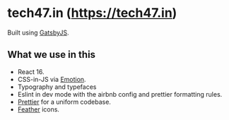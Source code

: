 # tech47.in (https://tech47.in)

Built using 
[GatsbyJS](https://github.com/gatsbyjs/gatsby).

## What we use in this


* React 16.
* CSS-in-JS via [Emotion](https://github.com/emotion-js/emotion).
* Typography and typefaces 
* Eslint in dev mode with the airbnb config and prettier formatting rules.
* [Prettier](https://github.com/prettier/prettier) for a uniform codebase.
* [Feather](https://feather.netlify.com/) icons.

